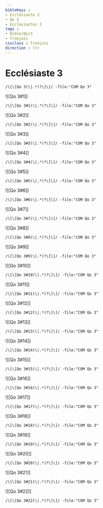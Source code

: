 ```yaml
---
bibleKeys : 
- Ecclésiaste 3
- Qo 3
- Ecclesiastes 3
tags : 
- Bible/Qo/3
- français
cssclass : français
direction : ltr
---
```


# Ecclésiaste 3

```query
/\[\[Qo 3(\|.*)?\]\]/ -file:"COM Qo 3"
```



![[Qo 3#1]]

```query
/\[\[Qo 3#1(\|.*)?\]\]/ -file:"COM Qo 3"
```

![[Qo 3#2]]

```query
/\[\[Qo 3#2(\|.*)?\]\]/ -file:"COM Qo 3"
```

![[Qo 3#3]]

```query
/\[\[Qo 3#3(\|.*)?\]\]/ -file:"COM Qo 3"
```

![[Qo 3#4]]

```query
/\[\[Qo 3#4(\|.*)?\]\]/ -file:"COM Qo 3"
```

![[Qo 3#5]]

```query
/\[\[Qo 3#5(\|.*)?\]\]/ -file:"COM Qo 3"
```

![[Qo 3#6]]

```query
/\[\[Qo 3#6(\|.*)?\]\]/ -file:"COM Qo 3"
```

![[Qo 3#7]]

```query
/\[\[Qo 3#7(\|.*)?\]\]/ -file:"COM Qo 3"
```

![[Qo 3#8]]

```query
/\[\[Qo 3#8(\|.*)?\]\]/ -file:"COM Qo 3"
```

![[Qo 3#9]]

```query
/\[\[Qo 3#9(\|.*)?\]\]/ -file:"COM Qo 3"
```

![[Qo 3#10]]

```query
/\[\[Qo 3#10(\|.*)?\]\]/ -file:"COM Qo 3"
```

![[Qo 3#11]]

```query
/\[\[Qo 3#11(\|.*)?\]\]/ -file:"COM Qo 3"
```

![[Qo 3#12]]

```query
/\[\[Qo 3#12(\|.*)?\]\]/ -file:"COM Qo 3"
```

![[Qo 3#13]]

```query
/\[\[Qo 3#13(\|.*)?\]\]/ -file:"COM Qo 3"
```

![[Qo 3#14]]

```query
/\[\[Qo 3#14(\|.*)?\]\]/ -file:"COM Qo 3"
```

![[Qo 3#15]]

```query
/\[\[Qo 3#15(\|.*)?\]\]/ -file:"COM Qo 3"
```

![[Qo 3#16]]

```query
/\[\[Qo 3#16(\|.*)?\]\]/ -file:"COM Qo 3"
```

![[Qo 3#17]]

```query
/\[\[Qo 3#17(\|.*)?\]\]/ -file:"COM Qo 3"
```

![[Qo 3#18]]

```query
/\[\[Qo 3#18(\|.*)?\]\]/ -file:"COM Qo 3"
```

![[Qo 3#19]]

```query
/\[\[Qo 3#19(\|.*)?\]\]/ -file:"COM Qo 3"
```

![[Qo 3#20]]

```query
/\[\[Qo 3#20(\|.*)?\]\]/ -file:"COM Qo 3"
```

![[Qo 3#21]]

```query
/\[\[Qo 3#21(\|.*)?\]\]/ -file:"COM Qo 3"
```

![[Qo 3#22]]

```query
/\[\[Qo 3#22(\|.*)?\]\]/ -file:"COM Qo 3"
```

